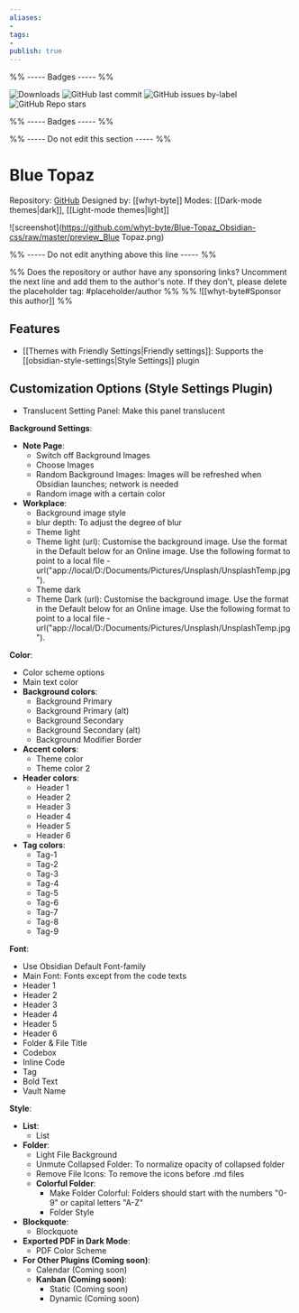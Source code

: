 ```yaml
---
aliases:
- 
tags: 
- 
publish: true
---
```


%% ----- Badges ----- %%

![Downloads](https://img.shields.io/badge/downloads-12380-573E7A?style=for-the-badge&logo=)
![GitHub last commit](https://img.shields.io/github/last-commit/whyt-byte/Blue-Topaz_Obsidian-css?color=573E7A&label=last%20update&logo=github&style=for-the-badge)
![GitHub issues by-label](https://img.shields.io/github/issues/whyt-byte/Blue-Topaz_Obsidian-css/help%20wanted?color=573E7A&logo=github&style=for-the-badge) 
![GitHub Repo stars](https://img.shields.io/github/stars/whyt-byte/Blue-Topaz_Obsidian-css?color=573E7A&logo=github&style=for-the-badge)

%% ----- Badges ----- %%

%% ----- Do not edit this section ----- %%

# Blue Topaz

Repository: [GitHub](https://github.com/whyt-byte/Blue-Topaz_Obsidian-css)
Designed by: [[whyt-byte]]
Modes: [[Dark-mode themes|dark]], [[Light-mode themes|light]]



![screenshot](https://github.com/whyt-byte/Blue-Topaz_Obsidian-css/raw/master/preview_Blue Topaz.png)

%% ----- Do not edit anything above this line ----- %% 

%% Does the repository or author have any sponsoring links? Uncomment the next line and add them to the author's note. If they don't, please delete the placeholder tag: #placeholder/author %%
%% ![[whyt-byte#Sponsor this author]] %%


## Features

- [[Themes with Friendly Settings|Friendly settings]]: Supports the [[obsidian-style-settings|Style Settings]] plugin

## Customization Options (Style Settings Plugin) 
- Translucent Setting Panel: Make this panel translucent

**Background Settings**: 
- **Note Page**: 
    - Switch off Background Images
    - Choose Images
    - Random Background Images: Images will be refreshed when Obsidian launches; network is needed
    - Random image with a certain color
- **Workplace**: 
    - Background image style
    - blur depth: To adjust the degree of blur
    - Theme light
    - Theme light (url): Customise the background image. Use the format in the Default below for an Online image. Use the following format to point to a local file - url("app://local/D:/Documents/Pictures/Unsplash/UnsplashTemp.jpg").
    - Theme dark
    - Theme Dark (url): Customise the background image. Use the format in the Default below for an Online image. Use the following format to point to a local file - url("app://local/D:/Documents/Pictures/Unsplash/UnsplashTemp.jpg").

**Color**: 
- Color scheme options
- Main text color
- **Background colors**: 
    - Background Primary
    - Background Primary (alt)
    - Background Secondary
    - Background Secondary (alt)
    - Background Modifier Border
- **Accent colors**: 
    - Theme color
    - Theme color 2
- **Header colors**: 
    - Header 1
    - Header 2
    - Header 3
    - Header 4
    - Header 5
    - Header 6
- **Tag colors**: 
    - Tag-1
    - Tag-2
    - Tag-3
    - Tag-4
    - Tag-5
    - Tag-6
    - Tag-7
    - Tag-8
    - Tag-9

**Font**: 
- Use Obsidian Default Font-family
- Main Font: Fonts except from the code texts
- Header 1
- Header 2
- Header 3
- Header 4
- Header 5
- Header 6
- Folder & File Title
- Codebox
- Inline Code
- Tag
- Bold Text
- Vault Name

**Style**: 
- **List**: 
    - List
- **Folder**: 
    - Light File Background
    - Unmute Collapsed Folder: To normalize opacity of collapsed folder
    - Remove File Icons: To remove the icons before .md files
    - **Colorful Folder**: 
        - Make Folder Colorful: Folders should start with the numbers "0-9" or capital letters "A-Z"
        - Folder Style
- **Blockquote**: 
    - Blockquote
- **Exported PDF in Dark Mode**: 
    - PDF Color Scheme
- **For Other Plugins (Coming soon)**: 
    - Calendar (Coming soon)
    - **Kanban (Coming soon)**: 
        - Static (Coming soon)
        - Dynamic (Coming soon)

